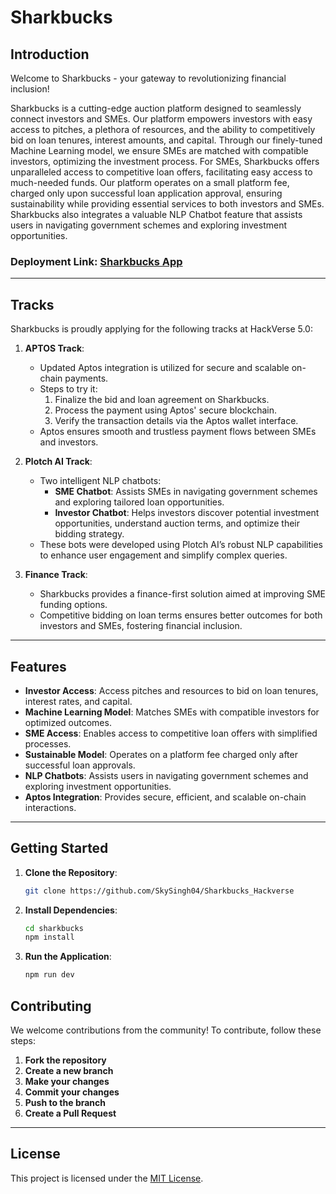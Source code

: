 # **Sharkbucks**

## **Introduction**

Welcome to Sharkbucks - your gateway to revolutionizing financial inclusion! 

Sharkbucks is a cutting-edge auction platform designed to seamlessly connect investors and SMEs. Our platform empowers investors with easy access to pitches, a plethora of resources, and the ability to competitively bid on loan tenures, interest amounts, and capital. Through our finely-tuned Machine Learning model, we ensure SMEs are matched with compatible investors, optimizing the investment process. For SMEs, Sharkbucks offers unparalleled access to competitive loan offers, facilitating easy access to much-needed funds. Our platform operates on a small platform fee, charged only upon successful loan application approval, ensuring sustainability while providing essential services to both investors and SMEs. Sharkbucks also integrates a valuable NLP Chatbot feature that assists users in navigating government schemes and exploring investment opportunities.


### **Deployment Link**: [Sharkbucks App](https://sharkbucks.vercel.app/)

---

## **Tracks**

Sharkbucks is proudly applying for the following tracks at HackVerse 5.0:

1. **APTOS Track**:  
   - Updated Aptos integration is utilized for secure and scalable on-chain payments.
   - Steps to try it:
     1. Finalize the bid and loan agreement on Sharkbucks.
     2. Process the payment using Aptos' secure blockchain.
     3. Verify the transaction details via the Aptos wallet interface.
   - Aptos ensures smooth and trustless payment flows between SMEs and investors.  

2. **Plotch AI Track**:  
   - Two intelligent NLP chatbots:
     - **SME Chatbot**: Assists SMEs in navigating government schemes and exploring tailored loan opportunities.  
     - **Investor Chatbot**: Helps investors discover potential investment opportunities, understand auction terms, and optimize their bidding strategy.  
   - These bots were developed using Plotch AI’s robust NLP capabilities to enhance user engagement and simplify complex queries.  

3. **Finance Track**:  
   - Sharkbucks provides a finance-first solution aimed at improving SME funding options.  
   - Competitive bidding on loan terms ensures better outcomes for both investors and SMEs, fostering financial inclusion.  

---

## **Features**

- **Investor Access**: Access pitches and resources to bid on loan tenures, interest rates, and capital.
- **Machine Learning Model**: Matches SMEs with compatible investors for optimized outcomes.
- **SME Access**: Enables access to competitive loan offers with simplified processes.
- **Sustainable Model**: Operates on a platform fee charged only after successful loan approvals.
- **NLP Chatbots**: Assists users in navigating government schemes and exploring investment opportunities.
- **Aptos Integration**: Provides secure, efficient, and scalable on-chain interactions.

---

## **Getting Started**

1. **Clone the Repository**:  
   ```bash
   git clone https://github.com/SkySingh04/Sharkbucks_Hackverse
   ```
2. **Install Dependencies**:  
   ```bash
   cd sharkbucks
   npm install
   ```
3. **Run the Application**:  
   ```bash
   npm run dev
   ```



## **Contributing**

We welcome contributions from the community! To contribute, follow these steps:

1. **Fork the repository**  
2. **Create a new branch**  
3. **Make your changes**  
4. **Commit your changes**  
5. **Push to the branch**  
6. **Create a Pull Request**  

---

## **License**

This project is licensed under the [MIT License](LICENSE).
